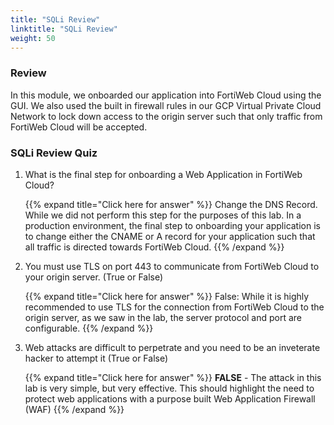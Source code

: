 ```yaml
---
title: "SQLi Review"
linktitle: "SQLi Review"
weight: 50
---
```


### Review 

In this module, we onboarded our application into FortiWeb Cloud using the GUI.  We also used the built in firewall rules in our GCP Virtual Private Cloud Network to lock down access to the origin server such that only traffic from FortiWeb Cloud will be accepted.


### SQLi Review Quiz

1. What is the final step for onboarding a Web Application in FortiWeb Cloud?

    {{% expand title="Click here for answer" %}}
    Change the DNS Record.  While we did not perform this step for the purposes of this lab.  In a production environment, the final step to onboarding your application is to change either the CNAME or A record for your application such that all traffic is directed towards FortiWeb Cloud.
    {{% /expand %}}

2. You must use TLS on port 443 to communicate from FortiWeb Cloud to your origin server. (True or False)

    {{% expand title="Click here for answer" %}}
    False: While it is highly recommended to use TLS for the connection from FortiWeb Cloud to the origin server, as we saw in the lab, the server protocol and port are configurable.
    {{% /expand %}}

3. Web attacks are difficult to perpetrate and you need to be an inveterate hacker to attempt it (True or False)

    {{% expand title="Click here for answer" %}}
    **FALSE** - The attack in this lab is very simple, but very effective.  This should highlight the need to protect web applications with a purpose built Web Application Firewall (WAF)
    {{% /expand %}}